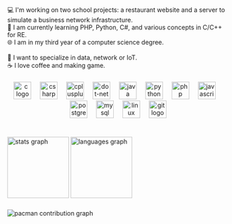 <p align="left">💻 I'm working on two school projects: a restaurant website and a server to simulate a business network infrastructure.<br>🌱 I am currently learning PHP, Python, C#, and various concepts in C/C++ for RE.<br>🌐 I am in my third year of a computer science degree.<br><br>🚀 I want to specialize in data, network or IoT.<br>☕ I love coffee and making game.<br></p>

###

<div align="center">
  <img src="https://skillicons.dev/icons?i=c" height="40" alt="c logo"  />
  <img width="12" />
  <img src="https://skillicons.dev/icons?i=cs" height="40" alt="csharp logo"  />
  <img width="12" />
  <img src="https://skillicons.dev/icons?i=cpp" height="40" alt="cplusplus logo"  />
  <img width="12" />
  <img src="https://skillicons.dev/icons?i=dotnet" height="40" alt="dot-net logo"  />
  <img width="12" />
  <img src="https://skillicons.dev/icons?i=java" height="40" alt="java logo"  />
  <img width="12" />
  <img src="https://skillicons.dev/icons?i=py" height="40" alt="python logo"  />
  <img width="12" />
  <img src="https://skillicons.dev/icons?i=php" height="40" alt="php logo"  />
  <img width="12" />
  <img src="https://skillicons.dev/icons?i=js" height="40" alt="javascript logo"  />
  <img width="12" />
  <img src="https://skillicons.dev/icons?i=postgres" height="40" alt="postgresql logo"  />
  <img width="12" />
  <img src="https://skillicons.dev/icons?i=mysql" height="40" alt="mysql logo"  />
  <img width="12" />
  <img src="https://skillicons.dev/icons?i=linux" height="40" alt="linux logo"  />
  <img width="12" />
  <img src="https://skillicons.dev/icons?i=git" height="40" alt="git logo"  />
</div>

###

<br clear="both">

<div align="left">
  <img src="https://github-readme-stats.vercel.app/api?username=Aurel-2&hide_title=true&hide_rank=false&show_icons=true&include_all_commits=true&count_private=true&disable_animations=false&theme=gotham&locale=en&hide_border=true&order=1" height="140" alt="stats graph"  />
  <img src="https://github-readme-stats.vercel.app/api/top-langs?username=Aurel-2&locale=en&hide_title=true&layout=compact&card_width=320&langs_count=6&theme=gotham&hide_border=true&order=2" height="140" alt="languages graph"  />
</div>

###

<picture>
  <source media="(prefers-color-scheme: dark)" srcset="https://raw.githubusercontent.com/Aurel-2/Aurel-2/output/pacman-contribution-graph-dark.svg">
  <source media="(prefers-color-scheme: light)" srcset="https://raw.githubusercontent.com/Aurel-2/Aurel-2/output/pacman-contribution-graph.svg">
  <img alt="pacman contribution graph" src="https://raw.githubusercontent.com/Aurel-2/Aurel-2/output/pacman-contribution-graph.svg">
</picture>

###